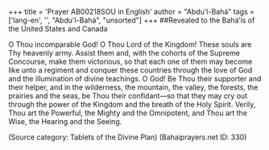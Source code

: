 +++
title = 'Prayer AB00218SOU in English'
author = "Abdu'l-Bahá"
tags = ['lang-en', '', "Abdu'l-Bahá", "unsorted"]
+++
##Revealed to the Bahá’ís of the United States and Canada


O Thou incomparable God!  O Thou Lord of the Kingdom!  These souls are Thy heavenly army.  Assist them and, with the cohorts of the Supreme Concourse, make them victorious, so that each one of them may become like unto a regiment and conquer these countries through the love of God and the illumination of divine teachings.
O God!  Be Thou their supporter and their helper, and in the wilderness, the mountain, the valley, the forests, the prairies and the seas, be Thou their confidant—so that they may cry out through the power of the Kingdom and the breath of the Holy Spirit.
Verily, Thou art the Powerful, the Mighty and the Omnipotent, and Thou art the Wise, the Hearing and the Seeing.

(Source category: Tablets of the Divine Plan)
(Bahaiprayers.net ID: 330)
